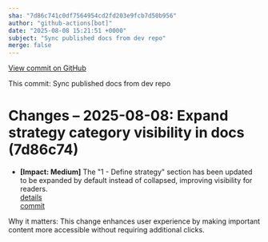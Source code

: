 ```yaml
---
sha: "7d86c741c0df7564954cd2fd203e9fcb7d50b956"
author: "github-actions[bot]"
date: "2025-08-08 15:21:51 +0000"
subject: "Sync published docs from dev repo"
merge: false
---
```


[View commit on GitHub](https://github.com/TheTrustedAdvisor/FabricAdoptionFramework/commit/7d86c741c0df7564954cd2fd203e9fcb7d50b956)

This commit: Sync published docs from dev repo

# Changes – 2025-08-08: Expand strategy category visibility in docs (7d86c74)

- **[Impact: Medium]** The "1 - Define strategy" section has been updated to be expanded by default instead of collapsed, improving visibility for readers.  
   [details](/docs/about/changes/2025-08-08-sync-published-docs-from-dev-repo)  
   [commit](https://github.com/TheTrustedAdvisor/FabricAdoptionFramework/commit/7d86c741c0df7564954cd2fd203e9fcb7d50b956)  

Why it matters: This change enhances user experience by making important content more accessible without requiring additional clicks.
